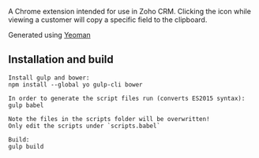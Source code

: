 A Chrome extension intended for use in Zoho CRM.
Clicking the icon while viewing a customer will copy a specific field to the clipboard.

Generated using [Yeoman](https://github.com/yeoman/generator-chrome-extension)

## Installation and build
```
Install gulp and bower:
npm install --global yo gulp-cli bower

In order to generate the script files run (converts ES2015 syntax):
gulp babel

Note the files in the scripts folder will be overwritten!
Only edit the scripts under `scripts.babel`

Build:
gulp build
```
